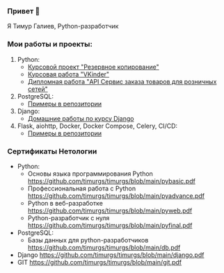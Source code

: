 ### Привет 👋

Я Тимур Галиев, Python-разработчик

### Мои работы и проекты:
1. Python:  
    * [Курсовой проект "Резервное копирование"](https://github.com/timurgs/diplom-work.git)
    * [Курсовая работа "VKinder"](https://github.com/timurgs/diplom-prof.git)
    * [Дипломная работа "API Сервис заказа товаров для розничных сетей"](https://github.com/timurgs/api-order-goods.git)
2. PostgreSQL:
    * [Примеры в репозитории](https://github.com/timurgs/db-homeworks.git)
3. Django:
    * [Домашние работы по курсу Django](https://github.com/timurgs/dj-homeworks.git)
4. Flask, aiohttp, Docker, Docker Compose, Celery, CI/CD:
    * [Примеры в репозитории](https://github.com/timurgs/py-web-dev.git)
 
### Сертификаты Нетологии
* Python:
   * Основы языка программирования Python https://github.com/timurgs/timurgs/blob/main/pybasic.pdf
   * Профессиональная работа с Python https://github.com/timurgs/timurgs/blob/main/pyadvance.pdf
   * Python в веб-разработке https://github.com/timurgs/timurgs/blob/main/pyweb.pdf
   * Python-разработчик с нуля https://github.com/timurgs/timurgs/blob/main/pyfinal.pdf
* PostgreSQL:
   * Базы данных для python-разработчиков https://github.com/timurgs/timurgs/blob/main/db.pdf
* Django https://github.com/timurgs/timurgs/blob/main/django.pdf
* GIT https://github.com/timurgs/timurgs/blob/main/git.pdf
